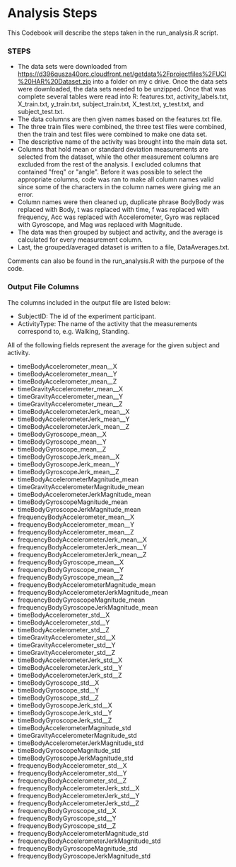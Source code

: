 # Analysis Steps

This Codebook will describe the steps taken in the run_analysis.R script.  

### STEPS
- The data sets were downloaded from https://d396qusza40orc.cloudfront.net/getdata%2Fprojectfiles%2FUCI%20HAR%20Dataset.zip into a folder on my c drive.
Once the data sets were downloaded, the data sets needed to be unzipped.  Once that was complete several tables were read into R: features.txt, activity_labels.txt, X_train.txt, y_train.txt, subject_train.txt, X_test.txt, y_test.txt, and subject_test.txt. 
- The data columns are then given names based on the features.txt file.
- The three train files were combined, the three test files were combined, then the train and test files were combined to make one data set. 
- The descriptive name of the activity was brought into the main data set.
- Columns that hold mean or standard deviation measurements are selected from the dataset, while the other measurement columns are excluded from the rest of the analysis. I excluded columns that contained "freq" or "angle". Before it was possible to select the appropriate columns, code was ran to make all column names valid since some of the characters in the column names were giving me an error.
- Column names were then cleaned up, duplicate phrase BodyBody was replaced with Body, t was replaced with time, f was replaced with frequency, Acc was replaced with Accelerometer, Gyro was replaced with Gyroscope, and Mag was replaced with Magnitude.
- The data was then grouped by subject and activity, and the average is calculated for every measurement column.
- Last, the grouped/averaged dataset is written to a file, DataAverages.txt.

Comments can also be found in the run_analysis.R with the purpose of the code.

### Output File Columns

The columns included in the output file are listed below:
- SubjectID: The id of the experiment participant.
- ActivityType: The name of the activity that the measurements correspond to, e.g. Walking, Standing.

All of the following fields represent the average for the given subject and activity.
- timeBodyAccelerometer_mean__X
- timeBodyAccelerometer_mean__Y
- timeBodyAccelerometer_mean__Z
- timeGravityAccelerometer_mean__X
- timeGravityAccelerometer_mean__Y
- timeGravityAccelerometer_mean__Z
- timeBodyAccelerometerJerk_mean__X
- timeBodyAccelerometerJerk_mean__Y
- timeBodyAccelerometerJerk_mean__Z
- timeBodyGyroscope_mean__X
- timeBodyGyroscope_mean__Y
- timeBodyGyroscope_mean__Z
- timeBodyGyroscopeJerk_mean__X
- timeBodyGyroscopeJerk_mean__Y
- timeBodyGyroscopeJerk_mean__Z
- timeBodyAccelerometerMagnitude_mean
- timeGravityAccelerometerMagnitude_mean
- timeBodyAccelerometerJerkMagnitude_mean
- timeBodyGyroscopeMagnitude_mean
- timeBodyGyroscopeJerkMagnitude_mean
- frequencyBodyAccelerometer_mean__X
- frequencyBodyAccelerometer_mean__Y
- frequencyBodyAccelerometer_mean__Z
- frequencyBodyAccelerometerJerk_mean__X
- frequencyBodyAccelerometerJerk_mean__Y
- frequencyBodyAccelerometerJerk_mean__Z
- frequencyBodyGyroscope_mean__X
- frequencyBodyGyroscope_mean__Y
- frequencyBodyGyroscope_mean__Z
- frequencyBodyAccelerometerMagnitude_mean
- frequencyBodyAccelerometerJerkMagnitude_mean
- frequencyBodyGyroscopeMagnitude_mean
- frequencyBodyGyroscopeJerkMagnitude_mean
- timeBodyAccelerometer_std__X
- timeBodyAccelerometer_std__Y
- timeBodyAccelerometer_std__Z
- timeGravityAccelerometer_std__X
- timeGravityAccelerometer_std__Y
- timeGravityAccelerometer_std__Z
- timeBodyAccelerometerJerk_std__X
- timeBodyAccelerometerJerk_std__Y
- timeBodyAccelerometerJerk_std__Z
- timeBodyGyroscope_std__X
- timeBodyGyroscope_std__Y
- timeBodyGyroscope_std__Z
- timeBodyGyroscopeJerk_std__X
- timeBodyGyroscopeJerk_std__Y
- timeBodyGyroscopeJerk_std__Z
- timeBodyAccelerometerMagnitude_std
- timeGravityAccelerometerMagnitude_std
- timeBodyAccelerometerJerkMagnitude_std
- timeBodyGyroscopeMagnitude_std
- timeBodyGyroscopeJerkMagnitude_std
- frequencyBodyAccelerometer_std__X
- frequencyBodyAccelerometer_std__Y
- frequencyBodyAccelerometer_std__Z
- frequencyBodyAccelerometerJerk_std__X
- frequencyBodyAccelerometerJerk_std__Y
- frequencyBodyAccelerometerJerk_std__Z
- frequencyBodyGyroscope_std__X
- frequencyBodyGyroscope_std__Y
- frequencyBodyGyroscope_std__Z
- frequencyBodyAccelerometerMagnitude_std
- frequencyBodyAccelerometerJerkMagnitude_std
- frequencyBodyGyroscopeMagnitude_std
- frequencyBodyGyroscopeJerkMagnitude_std
